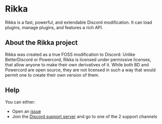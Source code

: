 # Rikka
Rikka is a fast, powerful, and extendable Discord modification. It can load plugins, manage plugins, and features a rich API.

## About the Rikka project
Rikka was created as a true FOSS modification to Discord. Unlike BetterDiscord or Powercord, Rikka is licensed under permissive licenses, that allow anyone to make their own derivatives of it.
While both BD and Powercord are open source, they are not licensed in such a way that would permit one to create their own version of them.

## Help
You can either:
- Open an [issue](https://github.com/V3L0C1T13S/Rikka/issues/new/choose)
- Join the [Discord support server](https://discord.gg/gQ4uDbZg2u) and go to one of the 2 support channels
